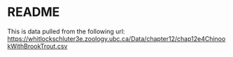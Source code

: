 # README
This is data pulled from the following url: https://whitlockschluter3e.zoology.ubc.ca/Data/chapter12/chap12e4ChinookWithBrookTrout.csv
